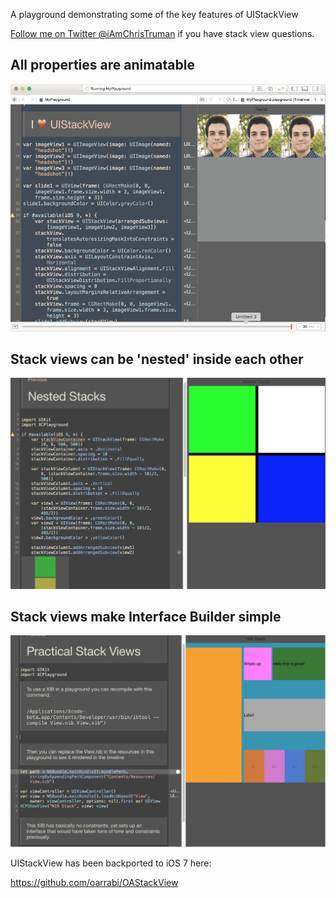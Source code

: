 A playground demonstrating some of the key features of UIStackView

[Follow me on Twitter @iAmChrisTruman](https://twitter.com/iAmChrisTruman) if you have stack view questions.
## All properties are animatable
![](Screenshots/playground.gif)

## Stack views can be 'nested' inside each other
![](Screenshots/nested.png)

## Stack views make Interface Builder simple
![](Screenshots/nib.png)

UIStackView has been backported to iOS 7 here:

https://github.com/oarrabi/OAStackView
